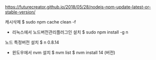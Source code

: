 https://futurecreator.github.io/2018/05/28/nodejs-npm-update-latest-or-stable-version/

캐시삭제
$ sudo npm cache clean -f

* 리눅스에서
노드버전관리플러그인 설치
$ sudo npm install -g n

노드 특정버전 설치
$ n 0.8.14

* 윈도우에서
nvm 설치
$ nvm list
$ nvm install 14 (버전)
